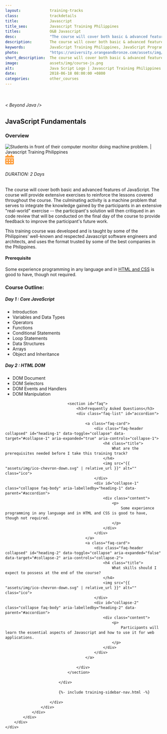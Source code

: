 ```yaml
---
layout:             training-tracks
class:              trackdetails
title:              Javascript
title_seo:          Javascript Training Philippines
titles:             O&B Javascript
desc:               "The course will cover both basic & advanced features of JavaScript and provide extensive exercises of the fundamentals."
description:        The course will cover both basic & advanced features of JavaScript and provide extensive exercises of the fundamentals.
keywords:           JavaScript Training Philippines, JavaScript Programming Philippines, JavaScript Training Course Philippines, JavaScript Courses in Manila, Core JavaScript Training, HTML DOM Training Philippines
photo:              "https://university.orangeandbronze.com/assets/img/JavaScript-FBLinkPostPhoto.png"
short_description:  The course will cover both basic & advanced features of JavaScript and provide extensive exercises of the fundamentals.
image:              assets/img/course-js.png
alt:                Java Script Logo | Javascript Training Philippines | Orange and Bronze Software Labs
date:               2018-06-18 08:00:00 +0800
categories:         other_courses
---
```

<div class="section-content">
    <div class="container-fluid auto-1110">
        <div class="row">
            <div class="col">
                <div class="panel-content">
                    <div class="title-section">
                        <img src="{{ "assets/img/title-software.png" | relative_url }}" alt="">
                        <div class="title">
                            <h6>
                                < Beyond Java />
                            </h6>
                            <h2>JavaScript Fundamentals</h2>
                        </div>
                    </div>
                    <div class="row" data-sticky-container>
                        <div class="track-panel">
                            <div class="track-content">
                                <section id="overview">
                                    <h3>Overview</h3>
                                    <img class="mb30 img-fluid" src="{{ "assets/img/JavaScript-cover.png" | relative_url }}" alt="Students in front of their computer monitor doing machine problem. | Javascript Training Philippines">
                                    <div class="track-details">
                                        <div class="details mr40">
                                            <img src="/assets/img/ico-calendar.svg" alt="">
                                            <h6>DURATION: 2 Days</h6>
                                        </div>
                                    </div>
                                    <p>
                                        The course will cover both basic and advanced features of JavaScript. The course will provide extensive exercises to reinforce the lessons covered throughout the course. The culminating activity is a machine problem that serves to integrate the knowledge gained by the participants in an extensive "real-world" exercise -- the participant's solution will then critiqued in an code review that will be conducted on the final day of the course to provide feedback to improve the participant's future work.
                                    </p>
                                    <p>
                                        This training course was developed and is taught by some of the Philippines’ well-known and respected Javascript software engineers and architects, and uses the format trusted by some of the best companies in the Philippines.
                                    </p>
                                    <h4>
                                        Prerequisite
                                    </h4>
                                    <p>
                                        Some experience programming in any language and in <a href="/other_courses/html-css/" target="_blank">HTML and CSS</a> is good to have, though not required.
                                    </p>
                                </section>
                                <section id="topic-outline">
                                    <h3>
                                        Course Outline:
                                    </h3>
                                    <h5 class="course-title">Day 1 : Core JavaScript</h5>
                                    <ul class="course-outline">
                                        <li>Introduction</li>
                                        <li>Variables and Data Types</li>
                                        <li>Operators</li>
                                        <li>Functions</li>
                                        <li>Conditional Statements</li>
                                        <li>Loop Statements</li>
                                        <li>Data Structures</li>
                                        <li>Arrays</li>
                                        <li>Object and Inheritance</li>
                                    </ul>
                                    <h5 class="course-title">Day 2 : HTML DOM</h5>
                                    <ul class="course-outline">
                                        <li>DOM Document</li>
                                        <li>DOM Selectors</li>
                                        <li>DOM Events and Handlers</li>
                                        <li>DOM Manipulation</li>
                                    </ul>
                                </section>

                                <section id="faq">
                                    <h3>Frequently Asked Questions</h3>
                                    <div class="faq-list" id="accordion">

                                        <a class="faq-card">
                                            <div class="faq-header collapsed" id="heading-1" data-toggle="collapse" data-target="#collapse-1" aria-expanded="true" aria-controls="collapse-1">
                                                <h4 class="title">
                                                    What are the prerequisites needed before I take this training track?
                                                </h4>
                                                <img src="{{ "assets/img/ico-chevron-down.svg" | relative_url }}" alt="" class="ico">
                                            </div>
                                            <div id="collapse-1" class="collapse faq-body" aria-labelledby="heading-1" data-parent="#accordion">
                                                <div class="content">
                                                    <p>
                                                        Some experience programming in any language and in HTML and CSS is good to have, though not required.
                                                    </p>
                                                </div>
                                            </div>
                                        </a>
                                        <a class="faq-card">
                                            <div class="faq-header collapsed" id="heading-2" data-toggle="collapse" aria-expanded="false" data-target="#collapse-2" aria-controls="collapse-2">
                                                <h4 class="title">
                                                    What skills should I expect to possess at the end of the course?
                                                </h4>
                                                <img src="{{ "assets/img/ico-chevron-down.svg" | relative_url }}" alt="" class="ico">
                                            </div>
                                            <div id="collapse-2" class="collapse faq-body" aria-labelledby="heading-2" data-parent="#accordion">
                                                <div class="content">
                                                    <p>
                                                        Participants will learn the essential aspects of Javascript and how to use it for web applications.
                                                    </p>
                                                </div>
                                            </div>
                                        </a>

                                    </div>
                                </section>

                            </div>

                            {%- include training-sidebar-nav.html -%}

                        </div>
                    </div>
                </div>
            </div>
        </div>
    </div>
</div>